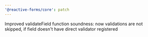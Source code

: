 ```yaml
---
'@reactive-forms/core': patch
---
```


Improved validateField function soundness: now validations are not skipped, if field doesn't have direct validator registered
